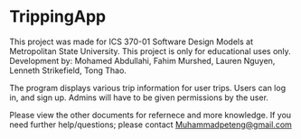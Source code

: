 # TrippingApp

This project was made for ICS 370-01 Software Design Models at Metropolitan State University.
This project is only for educational uses only. 
Development by: Mohamed Abdullahi, Fahim Murshed, Lauren Nguyen, Lenneth Strikefield, Tong Thao.

The program displays various trip information for user trips.
Users can log in, and sign up. Admins will have to be given permissions by the user. 

Please view the other documents for refernece and more knowledge. 
If you need further help/questions; please contact Muhammadpeteng@gmail.com
